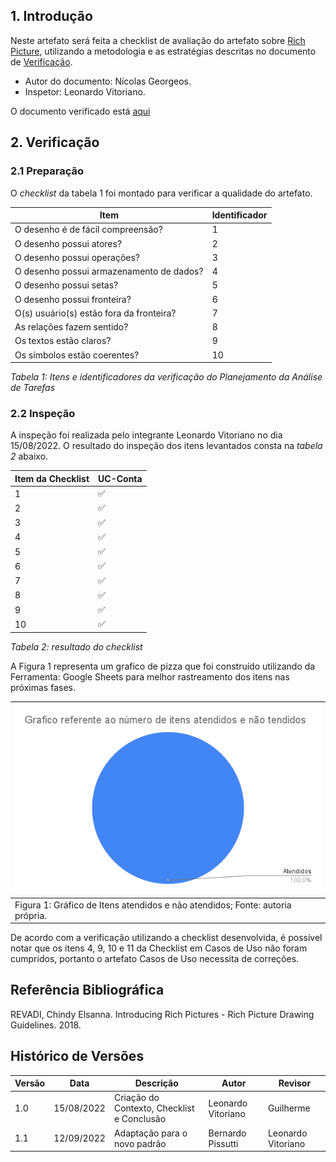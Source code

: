 

## 1. Introdução

Neste artefato será feita a checklist de avaliação do artefato sobre
<a href="https://requisitos-de-software.github.io/2022.1-Notion/#/pre-rastreabilidade/rich_picture">Rich Picture</a>,
utilizando a metodologia e as estratégias descritas no documento de [Verificação](/analise/verif_principal.md).

- Autor do documento: Nícolas Georgeos.
- Inspetor: Leonardo Vitoriano.

O documento verificado está <a href="https://requisitos-de-software.github.io/2022.1-Notion/#/pre-rastreabilidade/rich_picture">aqui</a>


## 2. Verificação

### 2.1 Preparação

O *checklist* da tabela 1 foi montado para verificar a qualidade do artefato.

| Item                                     | Identificador |
|------------------------------------------|---------------|
| O desenho é de fácil compreensão?        | 1             |
| O desenho possui atores?                 | 2             |
| O desenho possui operações?              | 3             |
| O desenho possui armazenamento de dados? | 4             |
| O desenho possui setas?                  | 5             |
| O desenho possui fronteira?              | 6             |
| O(s) usuário(s) estão fora da fronteira? | 7             |
| As relações fazem sentido?               | 8             |   
| Os textos estão claros?                  | 9             |   
| Os símbolos estão coerentes?             | 10            |   
 

_Tabela 1: Itens e identificadores da verificação do Planejamento da Análise de Tarefas_

### 2.2 Inspeção

A inspeção foi realizada pelo integrante Leonardo Vitoriano no dia 15/08/2022.
O resultado do inspeção dos itens levantados consta na _tabela 2_ abaixo.

| Item da Checklist | UC-Conta |
|-------------------|----------|
| 1                 | ✅        |
| 2                 | ✅        |
| 3                 | ✅        |
| 4                 | ✅        |
| 5                 | ✅        |
| 6                 | ✅        |
| 7                 | ✅        |
| 8                 | ✅        |
| 9                 | ✅        |
| 10                | ✅        |


_Tabela 2: resultado do checklist_

A Figura 1 representa um grafico de pizza que foi construído utilizando da Ferramenta:
Google Sheets para melhor rastreamento dos itens nas próximas fases.

| ![imagemGráfico](../../_media/grafico_principiosgerais.png)                           |
|---------------------------------------------------------------------------------------|
| Figura 1: Gráfico de Itens atendidos e não atendidos; Fonte: autoria própria.         |

De acordo com a verificação utilizando a checklist desenvolvida, é possível notar que os
itens 4, 9, 10 e 11 da Checklist em Casos de Uso não foram cumpridos, portanto o artefato Casos de Uso necessita de correções.

## Referência Bibliográfica

REVADI, Chindy Elsanna. Introducing Rich Pictures - Rich Picture Drawing Guidelines. 2018.

## Histórico de Versões
| Versão | Data       | Descrição                                  | Autor              | Revisor            |
|--------|------------|--------------------------------------------|--------------------|--------------------|
| 1.0    | 15/08/2022 | Criação do Contexto, Checklist e Conclusão | Leonardo Vitoriano | Guilherme          |
| 1.1    | 12/09/2022 | Adaptação para o novo padrão               | Bernardo Pissutti  | Leonardo Vitoriano |
